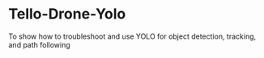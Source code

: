# Tello-Drone-Yolo
To show how to troubleshoot and use YOLO for object detection, tracking, and path following
